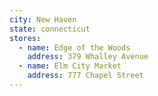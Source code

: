 ```yaml
---
city: New Haven
state: connecticut
stores:
  - name: Edge of the Woods
    address: 379 Whalley Avenue
  - name: Elm City Market
    address: 777 Chapel Street
---
```

